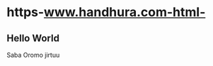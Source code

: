 # https-www.handhura.com-html-
<!Doctype html>
<html>
<head>
<title>Handhura</title>
</head>
<body>
<h2>Hello World</h2>
<p>Saba Oromo jirtuu</p>
</body>
</html>
